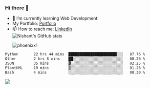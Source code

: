 ### Hi there 👋

<!--
**phoenixx1/phoenixx1** is a ✨ _special_ ✨ repository because its `README.md` (this file) appears on your GitHub profile.

Here are some ideas to get you started:

- 🔭 I’m currently working on ...
- 🌱 I’m currently learning ...
- 👯 I’m looking to collaborate on ...
- 🤔 I’m looking for help with ...
- 💬 Ask me about ...
- 📫 How to reach me: ...
- 😄 Pronouns: ...
- ⚡ Fun fact: ...
-->
- 🌱 I’m currently learning Web Development.
- My Portfolio: [Portfolio](https://phoenixx1.github.io/)
- 📫 How to reach me: [LinkedIn](https://www.linkedin.com/in/nishant-saxena-2609/)  
![Nishant's GitHub stats](https://github-readme-stats.vercel.app/api?username=phoenixx1&count_private=true)<p><img align="center" src="https://github-readme-streak-stats.herokuapp.com/?user=phoenixx1&" alt="phoenixx1" /></p>  
<!--START_SECTION:waka-->

```txt
Python       22 hrs 44 mins  ██████████████████████░░░   87.76 %
Other        2 hrs 8 mins    ██░░░░░░░░░░░░░░░░░░░░░░░   08.26 %
JSON         35 mins         ▓░░░░░░░░░░░░░░░░░░░░░░░░   02.25 %
PlantUML     19 mins         ▒░░░░░░░░░░░░░░░░░░░░░░░░   01.26 %
Bash         4 mins          ░░░░░░░░░░░░░░░░░░░░░░░░░   00.30 %
```

<!--END_SECTION:waka-->

![](https://komarev.com/ghpvc/?username=phoenixx1&style=plastic)

<!-- ![Visitor Count](https://profile-counter.glitch.me/phoenixx1/count.svg) -->
